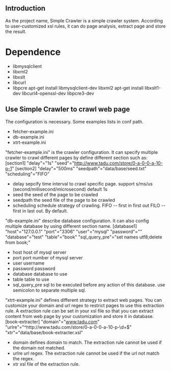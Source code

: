 Introduction
------------

As the project name, Simple Crawler is a simple crawler system. According to
user-customized xsl rules, it can do page analysis, extract page and store the
result.

# Dependence
* libmysqlclient
* libxml2
* libxslt
* libcurl
* libpcre
    apt-get install libmysqlclient-dev libxml2
    apt-get install libxslt1-dev libcurl4-openssl-dev libpcre3-dev

Use Simple Crawler to crawl web page
------------------------------------
The configuration is necessary. Some examples lists in conf path.
* fetcher-example.ini
* db-example.ini
* xtrt-example.ini

"fetcher-example.ini" is the crawler configuration. It can specify multiple
crawler to crawl different pages by define different section such as:
[section1]
"delay"="1s"
"seed"="http://www.tadu.com/store/0-a-0-0-a-10-p-1"
[section2]
"delay"="500ms"
"seedpath"="data/base/seed.txt"
"scheduling"="FIFO"

- delay
sepcify time interval to crawl specific page.
support s/ms/us (second/millisecond/microsecond) default 1s
- seed
the seed of the page to be crawled
- seedpath
the seed file of the page to be crawled
- scheduling
schedule strategy of crawling.
FIFO -- first in first out
FILO -- first in last out. By default.


"db-example.ini" describe database configuration. It can also config multiple
database by using different section name.
[database1]
"host"="127.0.0.1"
"port"="3306"
"user"="mysql"
"password"=""
"database"="test"
"table"="book"
"sql_query_pre"="set names utf8;delete from book;"

- host
host of mysql server
- port
port number of mysql server
- user
username
- password
password
- database
database to use
- table
table to use
- sql_query_pre
sql to be executed before any action of this database. use semicolon to separate
multiple sql.

"xtrt-example.ini" defines different strategy to extract web pages. You can
customize your domain and url regex to restrict pages to use this extraction
rule. A extraction rule can be set in your xsl file so that you can extract
content from web page by your customization and store it in database.
[book-extracter]
"domain"="www.tadu.com"
"urlre"="^http://www\.tadu\.com/store/0-a-0-0-a-10-p-\d+$"
"xtr"="data/base/book-extracter.xsl"

- domain
defines domain to match. The extraction rule cannot be used if the domain not
matched.
- urlre
url regex. The extraction rule cannot be used if the url not match the regex.
- xtr
xsl file of the extraction rule.
